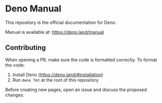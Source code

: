 # Deno Manual

This repository is the official documentation for Deno.

Manual is available at: https://deno.land/manual

## Contributing

When opening a PR, make sure the code is formatted correctly. To format the
code:

1. Install Deno (https://deno.land/#installation)
2. Run `deno fmt` at the root of this repository

Before creating new pages, open an issue and discuss the proposed changes.
